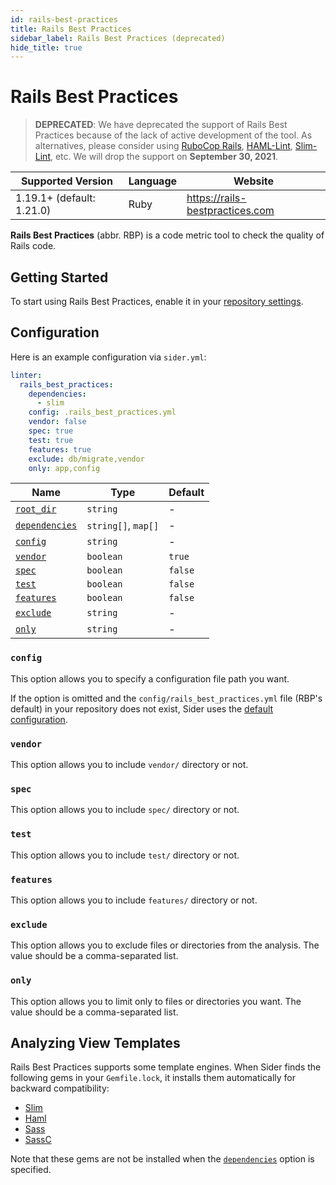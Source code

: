 ```yaml
---
id: rails-best-practices
title: Rails Best Practices
sidebar_label: Rails Best Practices (deprecated)
hide_title: true
---
```


# Rails Best Practices

> **DEPRECATED**: We have deprecated the support of Rails Best Practices because of the lack of active development of the tool.
> As alternatives, please consider using [RuboCop Rails](https://docs.rubocop.org/rubocop-rails), [HAML-Lint](./haml-lint.md), [Slim-Lint](./slim-lint.md), etc.
> We will drop the support on **September 30, 2021**.

| Supported Version         | Language | Website                         |
| ------------------------- | -------- | ------------------------------- |
| 1.19.1+ (default: 1.21.0) | Ruby     | https://rails-bestpractices.com |

**Rails Best Practices** (abbr. RBP) is a code metric tool to check the quality of Rails code.

## Getting Started

To start using Rails Best Practices, enable it in your [repository settings](../../getting-started/repository-settings.md).

## Configuration

Here is an example configuration via `sider.yml`:

```yaml
linter:
  rails_best_practices:
    dependencies:
      - slim
    config: .rails_best_practices.yml
    vendor: false
    spec: true
    test: true
    features: true
    exclude: db/migrate,vendor
    only: app,config
```

| Name                                                                                          | Type                | Default |
| --------------------------------------------------------------------------------------------- | ------------------- | ------- |
| [`root_dir`](../../getting-started/custom-configuration.md#linteranalyzer_idroot_dir)         | `string`            | -       |
| [`dependencies`](../../getting-started/custom-configuration.md#linteranalyzer_iddependencies) | `string[]`, `map[]` | -       |
| [`config`](#config)                                                                           | `string`            | -       |
| [`vendor`](#vendor)                                                                           | `boolean`           | `true`  |
| [`spec`](#spec)                                                                               | `boolean`           | `false` |
| [`test`](#test)                                                                               | `boolean`           | `false` |
| [`features`](#features)                                                                       | `boolean`           | `false` |
| [`exclude`](#exclude)                                                                         | `string`            | -       |
| [`only`](#only)                                                                               | `string`            | -       |

### `config`

This option allows you to specify a configuration file path you want.

If the option is omitted and the `config/rails_best_practices.yml` file (RBP's default) in your repository does not exist,
Sider uses the [default configuration](https://github.com/sider/runners/blob/HEAD/images/rails_best_practices/sider_rails_best_practices.yml).

### `vendor`

This option allows you to include `vendor/` directory or not.

### `spec`

This option allows you to include `spec/` directory or not.

### `test`

This option allows you to include `test/` directory or not.

### `features`

This option allows you to include `features/` directory or not.

### `exclude`

This option allows you to exclude files or directories from the analysis. The value should be a comma-separated list.

### `only`

This option allows you to limit only to files or directories you want. The value should be a comma-separated list.

## Analyzing View Templates

Rails Best Practices supports some template engines.
When Sider finds the following gems in your `Gemfile.lock`, it installs them automatically for backward compatibility:

- [Slim](https://github.com/slim-template/slim)
- [Haml](https://github.com/haml/haml)
- [Sass](https://github.com/sass/ruby-sass)
- [SassC](https://github.com/sass/sassc-ruby)

Note that these gems are not be installed when the [`dependencies`](../../getting-started/custom-configuration.md#linteranalyzer_iddependencies) option is specified.
